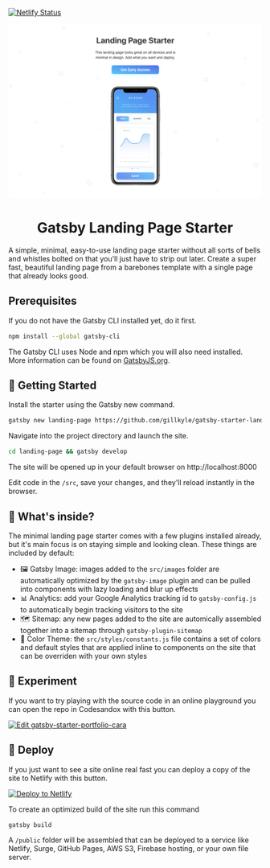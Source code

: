[![Netlify Status](https://api.netlify.com/api/v1/badges/4c0b1daa-5854-4fef-987a-18908c900bef/deploy-status)](https://app.netlify.com/sites/coderoad/deploys)
<p align="center">
  <img alt="preview of page" src="https://github.com/gillkyle/images/blob/master/Screen%20Shot%202019-03-21%20at%209.14.46%20PM.png" />
</p>
<h1 align="center">
  Gatsby Landing Page Starter
</h1>

A simple, minimal, easy-to-use landing page starter without all sorts of bells and whistles bolted on that you'll just have to strip out later. Create a super fast, beautiful landing page from a barebones template with a single page that already looks good.

## Prerequisites

If you do not have the Gatsby CLI installed yet, do it first.

```bash
npm install --global gatsby-cli
```

The Gatsby CLI uses Node and npm which you will also need installed. More information can be found on [GatsbyJS.org](https://www.gatsbyjs.org/tutorial/part-one/).

## 🚀 Getting Started

Install the starter using the Gatsby new command.

```bash
gatsby new landing-page https://github.com/gillkyle/gatsby-starter-landing-page.git
```

Navigate into the project directory and launch the site.

```bash
cd landing-page && gatsby develop
```

The site will be opened up in your default browser on http://localhost:8000

Edit code in the `/src`, save your changes, and they'll reload instantly in the browser.

## 🧐 What's inside?

The minimal landing page starter comes with a few plugins installed already, but it's main focus is on staying simple and looking clean. These things are included by default:

- 🖼 Gatsby Image: images added to the `src/images` folder are automatically optimized by the `gatsby-image` plugin and can be pulled into components with lazy loading and blur up effects
- 📊 Analytics: add your Google Analytics tracking id to `gatsby-config.js` to automatically begin tracking visitors to the site
- 🗺 Sitemap: any new pages added to the site are automically assembled together into a sitemap through `gatsby-plugin-sitemap`
- 🎨 Color Theme: the `src/styles/constants.js` file contains a set of colors and default styles that are applied inline to components on the site that can be overriden with your own styles

## 🧪 Experiment

If you want to try playing with the source code in an online playground you can open the repo in Codesandox with this button.

[![Edit gatsby-starter-portfolio-cara](https://codesandbox.io/static/img/play-codesandbox.svg)](https://codesandbox.io/s/github/gillkyle/gatsby-starter-landing-page/tree/master/)

## 💫 Deploy

If you just want to see a site online real fast you can deploy a copy of the site to Netlify with this button.

[![Deploy to Netlify](https://www.netlify.com/img/deploy/button.svg)](https://app.netlify.com/start/deploy?repository=https://github.com/gillkyle/gatsby-starter-landing-page)

To create an optimized build of the site run this command

```bash
gatsby build
```

A `/public` folder will be assembled that can be deployed to a service like Netlify, Surge, GitHub Pages, AWS S3, Firebase hosting, or your own file server.

